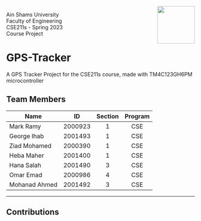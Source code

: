 <img src="https://eng.asu.edu.eg/img/logo.png" width="100" align="right">

Ain Shams University  
Faculty of Engineering  
CSE211s - Spring 2023  
Course Project


# GPS-Tracker
A GPS Tracker Project for the CSE211s course, made with TM4C123GH6PM microcontroller


## Team Members
|Name|ID|Section|Program|
|-|:-:|:-:|:-:|
Mark Ramy|2000923|1|CSE
George Ihab|2001493|1|CSE
Ziad Mohamed|2000390|1|CSE
Heba Maher|2001400|1|CSE
Hana Salah|2001490|3|CSE
Omar Emad|2000986|4|CSE
Mohanad Ahmed|2001492|3|CSE

---

## Contributions
